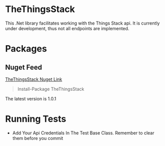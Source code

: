 # TheThingsStack

This .Net library facilitates working with the Things Stack api.
It is currently under development, thus not all endpoints are implemented.

# Packages

## Nuget Feed

[ TheThingsStack Nuget Link](https://www.nuget.org/packages/TheThingsStack/)

> Install-Package TheThingsStack

The latest version is 1.0.1

# Running Tests

* Add Your Api Credentials In The Test Base Class.
Remember to clear them before you commit
